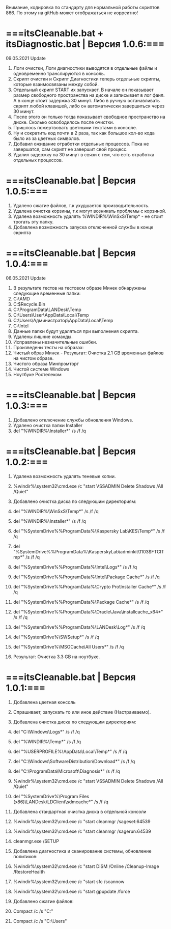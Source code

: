 Внимание, кодировка по стандарту для нормальной работы скриптов 866. По этому на gitHub может отображаться не корректно!

# ===itsCleanable.bat + itsDiagnostic.bat | Версия 1.0.6:===

09.05.2021 Update
1. Логи очистки, Логи диагностики выводятся в отдельные файлы и одновременно транслируются в консоль. 
2. Скрипт очистки и Скрипт Диагностики теперь отдельные скрипты, которые взаимосвязаны между собой.
3. Отдельный скрипт START их запускает. В начале он показывает размер свободного пространства на диске и записывает в лог фаил. А в конце стоит задержка 30 минут. Либо в ручную останавливать скрипт любой клавишей, либо он автоматически завершиться через 30 минут.
4. После этого он только тогда показывает свободное пространство на диске. Сколько освободилось после очистки.
5. Пришлось пожертвовать цветными текстами в консоле.
6. Ну и сократить код почти в 2 раза, так как большое кол-во кода было из за цветных символов.
7. Добавил ожидание отработки отдельных процессов. Пока не завершатся, сам скрипт не завершит свой процесс.
8. Удалил задержку на 30 минут в связи с тем, что есть отработка отдельных процессов.

# ===itsCleanable.bat | Версия 1.0.5:===

1. Удалено сжатие файлов, т.к ухудшается производительность.
2. Удалена очистка корзины, т.к могут возникать проблемы с корзиной.
3. Удалена возможность удалять %WINDIR%\WinSxS\Temp\* - не стоит трогать эту папку.
4. Добавлена возможность запуска отключенной службы в конце скрипта


# ===itsCleanable.bat | Версия 1.0.4:===

06.05.2021 Update

1. В результате тестов на тестовом образе Минек обнаружены следующие временные папки:
2. C:\AMD
3. C:\$Recycle.Bin
4. C:\ProgramData\LANDesk\Temp
5. C:\Users\User\AppData\Local\Temp
6. C:\Users\Администратор\AppData\Local\Temp
7. C:\Intel
8. Данные папки будут удаляться при выполнения скрипта.
9. Удалены лишние команды.
10. Исправлены незначительные ошибки.
11. Произведены тесты на образах:
12. Чистый образ Минек - Результат: Очистка 2.1 GB временных файлов на чистом образе.
13. Чистого образа Минпромторг
14. Чистой системе Windows
15. Ноутбуке Ростелеком

# ===itsCleanable.bat | Версия 1.0.3:===

1. Добавлено отключение службы обновления Windows.
2. Удалено очистка папки Installer
3. del "%WINDIR%\Installer\*" /s /f /q


# ===itsCleanable.bat | Версия 1.0.2:===

1. Удалена возможность удалять теневые копии.
2. %windir%\system32\cmd.exe /c "start VSSADMIN Delete Shadows /All /Quiet"

3. Добавлено очистка диска по следуюшим директориям:
4. del "%WINDIR%\WinSxS\Temp\*" /s /f /q
5. del "%WINDIR%\Installer\*" /s /f /q
6. del "%SystemDrive%\%ProgramData%\Kaspersky Lab\KES\Temp\*" /s /f /q
7. del "%SystemDrive%\%ProgramData%\KasperskyLab\adminkit\1103\$FTCITmp\*" /s /f /q
8. del "%SystemDrive%\%ProgramData%\Intel\Logs\*" /s /f /q
9. del "%SystemDrive%\%ProgramData%\Intel\Package Cache\*" /s /f /q
10. del "%SystemDrive%\%ProgramData%\Crypto Pro\Installer Cache\*" /s /f /q
11. del "%SystemDrive%\%ProgramData%\Package Cache\*" /s /f /q
12. del "%SystemDrive%\%ProgramData%\Oracle\Java\installcache_x64\*" /s /f /q
13. del "%SystemDrive%\%ProgramData%\LANDesk\Log\*" /s /f /q
14. del "%SystemDrive%\SWSetup\*" /s /f /q
15. del "%SystemDrive%\MSOCache\All Users\*" /s /f /q

16. Результат: Очистка 3.3 GB на ноутбуке.

# ===itsCleanable.bat | Версия 1.0.1:===

01. Добавлена цветная консоль
1. Спрашивает, запускать то или иное действие (Настраиваемо).
2. Добавлена очистка диска по следующим директориям:
3. del "C:\Windows\Logs\*" /s /f /q
4. del "%WINDIR%\Temp\*" /s /f /q
5. del "%USERPROFILE%\AppData\Local\Temp\*" /s /f /q
6. del "C:\Windows\SoftwareDistribution\Download\*" /s /f /q
7. del "C:\ProgramData\Microsoft\Diagnosis\*" /s /f /q
8. %windir%\system32\cmd.exe /c "start VSSADMIN Delete Shadows /All /Quiet"
9. del "%SystemDrive%\Program Files (x86)\LANDesk\LDClient\sdmcache\*" /s /f /q

02. Добавлена стандартная очистка диска в отдельной консоли
1. %windir%\system32\cmd.exe /c "start cleanmgr /sageset:64539
2. %windir%\system32\cmd.exe /c "start cleanmgr /sagerun:64539
3. cleanmgr.exe /SETUP

03. Добавлена диагностика и сканирование системы, обновление политиков:
1. %windir%\system32\cmd.exe /c "start DISM /Online /Cleanup-Image /RestoreHealth
2. %windir%\system32\cmd.exe /c "start sfc /scannow
3. %windir%\system32\cmd.exe /c "start gpupdate /force

04. Добавлено сжатие файлов:
1. Compact /c /s "C:\"
2. Compact /c /s "C:\Users"